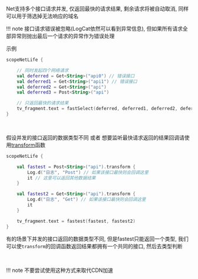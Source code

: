 Net支持多个接口请求并发, 仅返回最快的请求结果, 剩余请求将被自动取消, 同样可以用于筛选掉无法响应的域名
<br>

!!! note
    接口请求错误被忽略(LogCat依然可以看到异常信息), 但如果所有请求全部异常则抛出最后一个请求的异常作为错误处理

示例
```kotlin
scopeNetLife {

    // 同时发起四个网络请求
    val deferred = Get<String>("api0") // 错误接口
    val deferred1 = Get<String>("api1") // 错误接口
    val deferred2 = Get<String>("api")
    val deferred3 = Post<String>("api")

    // 只返回最快的请求结果
    tv_fragment.text = fastSelect(deferred, deferred1, deferred2, deferred3)
}
```

<br>

假设并发的接口返回的数据类型不同  或者 想要监听最快请求返回的结果回调请使用[transform](api/net/com.drake.net.utils/kotlinx.coroutines.-coroutine-scope/fastest.md)函数

```kotlin
scopeNetLife {

    val fastest = Post<String>("api").transform {
        Log.d("日志", "Post") // 如果该接口最快则会回调这里
        it // 这里可以返回其他数据结果
    }

    val fastest2 = Get<String>("api").transform {
        Log.d("日志", "Get") // 如果该接口最快则会回调这里
        it
    }

    tv_fragment.text = fastest(fastest, fastest2)
}
```

有的场景下并发的接口返回的数据类型不同, 但是fastest只能返回一个类型, 我们可以使`transform`的回调函数返回结果都拥有一个共同的接口, 然后去类型判断

<br>

!!! note
    不要尝试使用这种方式来取代CDN加速